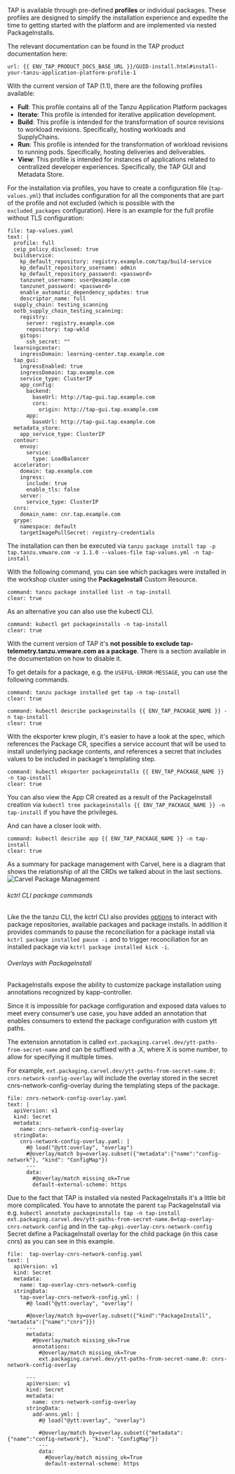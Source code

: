 TAP is available through pre-defined **profiles** or individual packages. These profiles are designed to simplify the installation experience and expedite the time to getting started with the platform and are implemented via nested PackageInstalls.

The relevant documentation can be found in the TAP product documentation here:
```dashboard:open-url
url: {{ ENV_TAP_PRODUCT_DOCS_BASE_URL }}/GUID-install.html#install-your-tanzu-application-platform-profile-1
```

With the current version of TAP (1.1), there are the following profiles available:
- **Full**: This profile contains all of the Tanzu Application Platform packages 
- **Iterate**: This profile is intended for iterative application development.
- **Build**: This profile is intended for the transformation of source revisions to workload revisions. Specifically, hosting workloads and SupplyChains.
- **Run**: This profile is intended for the transformation of workload revisions to running pods. Specifically, hosting deliveries and deliverables.
- **View**: This profile is intended for instances of applications related to centralized developer experiences. Specifically, the TAP GUI and Metadata Store.

For the installation via profiles, you have to create a configuration file (`tap-values.yml`) that includes configuration for all the components that are part of the profile and not excluded (which is possible with the `excluded_packages` configuration).
Here is an example for the full profile without TLS configuration:
```editor:append-lines-to-file
file: tap-values.yaml
text: |
  profile: full
  ceip_policy_disclosed: true
  buildservice:
    kp_default_repository: registry.example.com/tap/build-service
    kp_default_repository_username: admin
    kp_default_repository_password: <password>
    tanzunet_username: user@example.com
    tanzunet_password: <password>
    enable_automatic_dependency_updates: true
    descriptor_name: full
  supply_chain: testing_scanning
  ootb_supply_chain_testing_scanning:
    registry:
      server: registry.example.com
      repository: tap-wkld
    gitops:
      ssh_secret: ""
  learningcenter:
    ingressDomain: learning-center.tap.example.com
  tap_gui:
    ingressEnabled: true
    ingressDomain: tap.example.com
    service_type: ClusterIP
    app_config:
      backend:
        baseUrl: http://tap-gui.tap.example.com
        cors:
          origin: http://tap-gui.tap.example.com
      app:
        baseUrl: http://tap-gui.tap.example.com
  metadata_store:
    app_service_type: ClusterIP
  contour:
    envoy:
      service:
        type: LoadBalancer
  accelerator:
    domain: tap.example.com
    ingress:
      include: true
      enable_tls: false
    server:
      service_type: ClusterIP
  cnrs:
    domain_name: cnr.tap.example.com
  grype:
    namespace: default
    targetImagePullSecret: registry-credentials
```

The installation can then be executed via
`tanzu package install tap -p tap.tanzu.vmware.com -v 1.1.0 --values-file tap-values.yml -n tap-install`

With the following command, you can see which packages were installed in the workshop cluster using the **PackageInstall** Custom Resource.
```terminal:execute
command: tanzu package installed list -n tap-install
clear: true
```
As an alternative you can also use the kubectl CLI. 
```terminal:execute
command: kubectl get packageinstalls -n tap-install
clear: true
```

With the current version of TAP it's **not possible to exclude tap-telemetry.tanzu.vmware.com as a package**. There is a section available in the documentation on how to disable it.

To get details for a package, e.g. the `USEFUL-ERROR-MESSAGE`, you can use the following commands.
```terminal:execute
command: tanzu package installed get tap -n tap-install
clear: true
```
```terminal:execute
command: kubectl describe packageinstalls {{ ENV_TAP_PACKAGE_NAME }} -n tap-install
clear: true
```
With the eksporter krew plugin, it's easier to have a look at the spec, which references the Package CR, specifies a service account that will be used to install underlying package contents, and references a secret that includes values to be included in package's templating step.
```terminal:execute
command: kubectl eksporter packageinstalls {{ ENV_TAP_PACKAGE_NAME }} -n tap-install
clear: true
```

You can also view the App CR created as a result of the PackageInstall creation via `kubectl tree packageinstalls {{ ENV_TAP_PACKAGE_NAME }} -n tap-install` if you have the privileges.

And can have a closer look with.
```terminal:execute
command: kubectl describe app {{ ENV_TAP_PACKAGE_NAME }} -n tap-install
clear: true
```

As a summary for package management with Carvel, here is a diagram that shows the relationship of all the CRDs we talked about in the last sections.
![Carvel Package Management](../images/carvel.png)

###### kctrl CLI package commands
Like the the tanzu CLI, the kctrl CLI also provides [options](https://carvel.dev/kapp-controller/docs/v0.36.1/package-command/) to interact with package repositories, available packages and package installs.
In addition it provides commands to pause the reconciliation for a package install via `kctrl package installed pause -i` and to trigger reconciliation for an installed package via `kctrl package installed kick -i`.

###### Overlays with PackageInstall
PackageInstalls expose the ability to customize package installation using annotations recognized by kapp-controller.

Since it is impossible for package configuration and exposed data values to meet every consumer’s use case, you have added an annotation that enables consumers to extend the package configuration with custom ytt paths.

The extension annotation is called `ext.packaging.carvel.dev/ytt-paths-from-secret-name` and can be suffixed with a .X, where X is some number, to allow for specifying it multiple times.

For example, `ext.packaging.carvel.dev/ytt-paths-from-secret-name.0: cnrs-network-config-overlay` will include the overlay stored in the secret cnrs-network-config-overlay during the templating steps of the package. 

```editor:append-lines-to-file
file: cnrs-network-config-overlay.yaml
text: |
  apiVersion: v1
  kind: Secret
  metadata:
    name: cnrs-network-config-overlay
  stringData:
    cnrs-network-config-overlay.yaml: |
      #@ load("@ytt:overlay", "overlay")
      #@overlay/match by=overlay.subset({"metadata":{"name":"config-network"}, "kind": "ConfigMap"})
      ---
      data:
        #@overlay/match missing_ok=True
        default-external-scheme: https 
```

Due to the fact that TAP is installed via nested PackageInstalls it's a little bit more complicated. You have to annotate the parent `tap` PackageInstall via e.g. `kubectl annotate packageinstalls tap -n tap-install ext.packaging.carvel.dev/ytt-paths-from-secret-name.0=tap-overlay-cnrs-network-config` and in the `tap-pkgi-overlay-cnrs-network-config` Secret define a PackageInstall overlay for the child package (in this case cnrs) as you can see in this example.
```editor:append-lines-to-file
file:  tap-overlay-cnrs-network-config.yaml
text: |
  apiVersion: v1
  kind: Secret
  metadata:
    name: tap-overlay-cnrs-network-config
  stringData:
    tap-overlay-cnrs-network-config.yml: |
      #@ load("@ytt:overlay", "overlay")

      #@overlay/match by=overlay.subset({"kind":"PackageInstall", "metadata":{"name":"cnrs"}})
      ---
      metadata:
        #@overlay/match missing_ok=True
        annotations:
          #@overlay/match missing_ok=True
          ext.packaging.carvel.dev/ytt-paths-from-secret-name.0: cnrs-network-config-overlay

      ---
      apiVersion: v1
      kind: Secret
      metadata:
        name: cnrs-network-config-overlay
      stringData:
        add-anns.yml: |
          #@ load("@ytt:overlay", "overlay")

          #@overlay/match by=overlay.subset({"metadata":{"name":"config-network"}, "kind": "ConfigMap"})
          ---
          data:
            #@overlay/match missing_ok=True
            default-external-scheme: https
```
